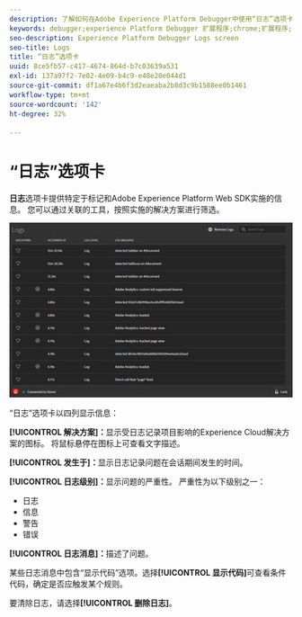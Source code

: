```yaml
---
description: 了解如何在Adobe Experience Platform Debugger中使用“日志”选项卡。
keywords: debugger;experience Platform Debugger 扩展程序;chrome;扩展程序;日志
seo-description: Experience Platform Debugger Logs screen
seo-title: Logs
title: “日志”选项卡
uuid: 8ce5fb57-c417-4674-864d-b7c03639a531
exl-id: 137a97f2-7e02-4e09-b4c9-e48e20e044d1
source-git-commit: df1a67e4b6f3d2eaeaba2b8d3c9b1588ee0b1461
workflow-type: tm+mt
source-wordcount: '142'
ht-degree: 32%

---
```


# “日志”选项卡

**日志**&#x200B;选项卡提供特定于标记和Adobe Experience Platform Web SDK实施的信息。 您可以通过关联的工具，按照实施的解决方案进行筛选。

![](images/logs.jpg)

“日志”选项卡以四列显示信息：

**[!UICONTROL 解决方案]：**&#x200B;显示受日志记录项目影响的Experience Cloud解决方案的图标。 将鼠标悬停在图标上可查看文字描述。

**[!UICONTROL 发生于]：**&#x200B;显示日志记录问题在会话期间发生的时间。

**[!UICONTROL 日志级别]：**&#x200B;显示问题的严重性。 严重性为以下级别之一：

* 日志
* 信息
* 警告
* 错误

**[!UICONTROL 日志消息]：**&#x200B;描述了问题。

某些日志消息中包含“显示代码”选项。选择&#x200B;**[!UICONTROL 显示代码]**&#x200B;可查看条件代码，确定是否应触发某个规则。

要清除日志，请选择&#x200B;**[!UICONTROL 删除日志]**。
